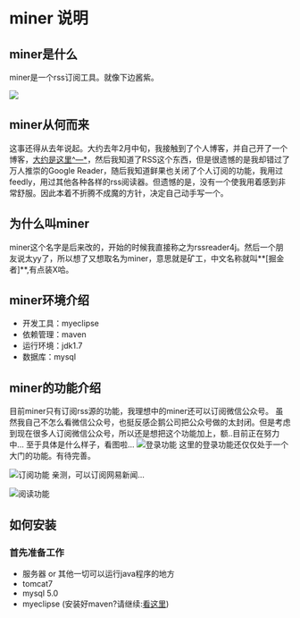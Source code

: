 # miner 说明



## miner是什么

miner是一个rss订阅工具。就像下边酱紫。

![](http://7vzt96.com1.z0.glb.clouddn.com/miner_5.png)

## miner从何而来

这事还得从去年说起。大约去年2月中旬，我接触到了个人博客，并自己开了一个博客，[大约是这里^—*](http://blog.zhangyingwei.com)，然后我知道了RSS这个东西，但是很遗憾的是我却错过了万人推崇的Google Reader，随后我知道鲜果也关闭了个人订阅的功能，我用过feedly，用过其他各种各样的rss阅读器。但遗憾的是，没有一个使我用着感到非常舒服。因此本着不折腾不成魔的方针，决定自己动手写一个。

##	为什么叫miner

miner这个名字是后来改的，开始的时候我直接称之为rssreader4j。然后一个朋友说太yy了，所以想了又想取名为miner，意思就是矿工，中文名称就叫**[掘金者]**,有点装X哈。

##	miner环境介绍

* 开发工具：myeclipse
* 依赖管理：maven
* 运行环境：jdk1.7
* 数据库：mysql

##	miner的功能介绍

目前miner只有订阅rss源的功能，我理想中的miner还可以订阅微信公众号。
虽然我自己不怎么看微信公众号，也挺反感企鹅公司把公众号做的太封闭。但是考虑到现在很多人订阅微信公众号，所以还是想把这个功能加上，额..目前正在努力中...
至于具体是什么样子，看图啦...
![登录功能](http://7vzt96.com1.z0.glb.clouddn.com/miner_1.gif)
这里的登录功能还仅仅处于一个大门的功能。有待完善。

![订阅功能](http://7vzt96.com1.z0.glb.clouddn.com/miner_2.gif)
亲测，可以订阅网易新闻...

![阅读功能](http://7vzt96.com1.z0.glb.clouddn.com/miner_3.gif)

##	如何安装

### 首先准备工作
* 服务器 or 其他一切可以运行java程序的地方
* tomcat7
* mysql 5.0
* myeclipse (安装好maven?请继续:[看这里](http://blog.zhangyingwei.com/categories/maven/))


